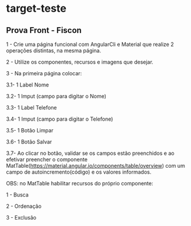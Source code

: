 # target-teste

## Prova Front - Fiscon

1 - Crie uma página funcional com AngularCli e Material que realize 2 operações distintas, na mesma página.

2 - Utilize os componentes, recursos e imagens que desejar.

3 - Na primeira página colocar:

3.1- 1 Label Nome

3.2- 1 Imput (campo para digitar o Nome)

3.3- 1 Label Telefone

3.4- 1 Imput (campo para digitar o Telefone)

3.5- 1 Botão Limpar

3.6- 1 Botão Salvar

3.7- Ao clicar no botão, validar se os campos estão preenchidos e ao efetivar preencher o componente MatTable(https://material.angular.io/components/table/overview) com um campo de autoincremento(código) e os valores informados.

OBS: no MatTable habilitar recursos do próprio componente:

1 - Busca

2 - Ordenação

3 - Exclusão

